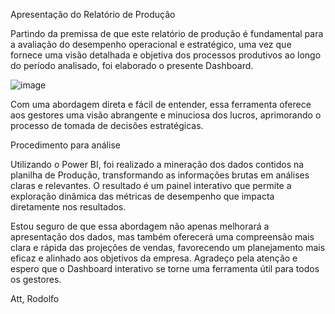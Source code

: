 Apresentação do Relatório de Produção

Partindo da premissa de que este relatório de produção é fundamental para a avaliação do desempenho operacional e estratégico, uma vez que fornece uma visão detalhada e objetiva dos processos produtivos ao longo do período analisado, foi elaborado o presente Dashboard. 

![image](https://github.com/user-attachments/assets/981f002e-9c48-4456-bd80-4a88361692fe)


Com uma abordagem direta e fácil de entender, essa ferramenta oferece aos gestores uma visão abrangente e minuciosa dos lucros, aprimorando o processo de tomada de decisões estratégicas.

Procedimento para análise

Utilizando o Power BI, foi realizado a mineração dos dados contidos na planilha de Produção, transformando as informações brutas em análises claras e relevantes. O resultado é um painel interativo que permite a exploração dinâmica das métricas de desempenho que impacta diretamente nos resultados.

Estou seguro de que essa abordagem não apenas melhorará a apresentação dos dados, mas também oferecerá uma compreensão mais clara e rápida das projeções de vendas, favorecendo um planejamento mais eficaz e alinhado aos objetivos da empresa. Agradeço pela atenção e espero que o Dashboard interativo se torne uma ferramenta útil para todos os gestores.

Att, Rodolfo
